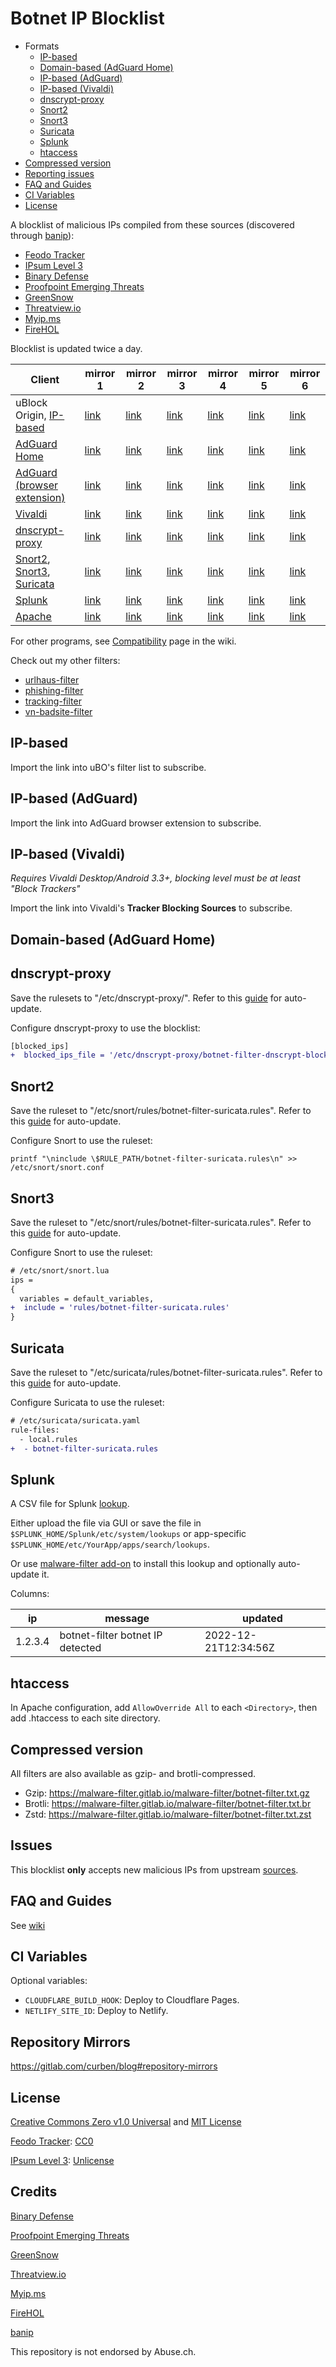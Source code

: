# Botnet IP Blocklist

- Formats
  - [IP-based](#ip-based)
  - [Domain-based (AdGuard Home)](#domain-based-adguard-home)
  - [IP-based (AdGuard)](#ip-based-adguard)
  - [IP-based (Vivaldi)](#ip-based-vivaldi)
  - [dnscrypt-proxy](#dnscrypt-proxy)
  - [Snort2](#snort2)
  - [Snort3](#snort3)
  - [Suricata](#suricata)
  - [Splunk](#splunk)
  - [htaccess](#htaccess)
- [Compressed version](#compressed-version)
- [Reporting issues](#issues)
- [FAQ and Guides](#faq-and-guides)
- [CI Variables](#ci-variables)
- [License](#license)

A blocklist of malicious IPs compiled from these sources (discovered through [banip](https://github.com/openwrt/packages/blob/master/net/banip/files/banip.feeds)):
  - [Feodo Tracker](https://feodotracker.abuse.ch/downloads/ipblocklist.txt)
  - [IPsum Level 3](https://raw.githubusercontent.com/stamparm/ipsum/master/levels/3.txt)
  - [Binary Defense](https://www.binarydefense.com/banlist.txt)
  - [Proofpoint Emerging Threats](https://rules.emergingthreats.net/blockrules/compromised-ips.txt)
  - [GreenSnow](https://blocklist.greensnow.co/greensnow.txt)
  - [Threatview.io](https://threatview.io/Downloads/IP-High-Confidence-Feed.txt)
  - [Myip.ms](https://myip.ms/files/blacklist/general/latest_blacklist.txt)
  - [FireHOL](https://iplists.firehol.org/files/firehol_webclient.netset)

Blocklist is updated twice a day.

| Client | mirror 1 | mirror 2 | mirror 3 | mirror 4 | mirror 5 | mirror 6 |
| --- | --- | --- | --- | --- | --- | --- |
| uBlock Origin, [IP-based](#ip-based) | [link](https://malware-filter.gitlab.io/malware-filter/botnet-filter.txt) | [link](https://curbengh.github.io/malware-filter/botnet-filter.txt) | [link](https://curbengh.github.io/botnet-filter/botnet-filter.txt) | [link](https://malware-filter.gitlab.io/botnet-filter/botnet-filter.txt) | [link](https://malware-filter.pages.dev/botnet-filter.txt) | [link](https://botnet-filter.pages.dev/botnet-filter.txt) |
| [AdGuard Home](#domain-based-adguard-home) | [link](https://malware-filter.gitlab.io/malware-filter/botnet-filter-agh.txt) | [link](https://curbengh.github.io/malware-filter/botnet-filter-agh.txt) | [link](https://curbengh.github.io/botnet-filter/botnet-filter-agh.txt) | [link](https://malware-filter.gitlab.io/botnet-filter/botnet-filter-agh.txt) | [link](https://malware-filter.pages.dev/botnet-filter-agh.txt) | [link](https://botnet-filter.pages.dev/botnet-filter-agh.txt) |
| [AdGuard (browser extension)](#ip-based-adguard) | [link](https://malware-filter.gitlab.io/malware-filter/botnet-filter-ag.txt) | [link](https://curbengh.github.io/malware-filter/botnet-filter-ag.txt) | [link](https://curbengh.github.io/botnet-filter/botnet-filter-ag.txt) | [link](https://malware-filter.gitlab.io/botnet-filter/botnet-filter-ag.txt) | [link](https://malware-filter.pages.dev/botnet-filter-ag.txt) | [link](https://botnet-filter.pages.dev/botnet-filter-ag.txt) |
| [Vivaldi](#ip-based-vivaldi) | [link](https://malware-filter.gitlab.io/malware-filter/botnet-filter-vivaldi.txt) | [link](https://curbengh.github.io/malware-filter/botnet-filter-vivaldi.txt) | [link](https://curbengh.github.io/botnet-filter/botnet-filter-vivaldi.txt) | [link](https://malware-filter.gitlab.io/botnet-filter/botnet-filter-vivaldi.txt) | [link](https://malware-filter.pages.dev/botnet-filter-vivaldi.txt) | [link](https://botnet-filter.pages.dev/botnet-filter-vivaldi.txt) |
| [dnscrypt-proxy](#dnscrypt-proxy) | [link](https://malware-filter.gitlab.io/malware-filter/botnet-filter-dnscrypt-blocked-ips.txt) | [link](https://curbengh.github.io/malware-filter/botnet-filter-dnscrypt-blocked-ips.txt) | [link](https://curbengh.github.io/botnet-filter/botnet-filter-dnscrypt-blocked-ips.txt) | [link](https://malware-filter.gitlab.io/botnet-filter/botnet-filter-dnscrypt-blocked-ips.txt) | [link](https://malware-filter.pages.dev/botnet-filter-dnscrypt-blocked-ips.txt) | [link](https://botnet-filter.pages.dev/botnet-filter-dnscrypt-blocked-ips.txt) |
| [Snort2](#snort2), [Snort3](#snort3), [Suricata](#suricata) | [link](https://malware-filter.gitlab.io/malware-filter/botnet-filter-suricata.rules) | [link](https://curbengh.github.io/malware-filter/botnet-filter-suricata.rules) | [link](https://curbengh.github.io/botnet-filter/botnet-filter-suricata.rules) | [link](https://malware-filter.gitlab.io/botnet-filter/botnet-filter-suricata.rules) | [link](https://malware-filter.pages.dev/botnet-filter-suricata.rules) | [link](https://botnet-filter.pages.dev/botnet-filter-suricata.rules) |
| [Splunk](#splunk) | [link](https://malware-filter.gitlab.io/malware-filter/botnet-filter-splunk.csv) | [link](https://curbengh.github.io/malware-filter/botnet-filter-splunk.csv) | [link](https://curbengh.github.io/botnet-filter/botnet-filter-splunk.csv) | [link](https://malware-filter.gitlab.io/botnet-filter/botnet-filter-splunk.csv) | [link](https://malware-filter.pages.dev/botnet-filter-splunk.csv) | [link](https://botnet-filter.pages.dev/botnet-filter-splunk.csv) |
| [Apache](#htaccess) | [link](https://malware-filter.gitlab.io/malware-filter/botnet-filter-htaccess.txt) | [link](https://curbengh.github.io/malware-filter/botnet-filter-htaccess.txt) | [link](https://curbengh.github.io/botnet-filter/botnet-filter-htaccess.txt) | [link](https://malware-filter.gitlab.io/botnet-filter/botnet-filter-htaccess.txt) | [link](https://malware-filter.pages.dev/botnet-filter-htaccess.txt) | [link](https://botnet-filter.pages.dev/botnet-filter-htaccess.txt) |

For other programs, see [Compatibility](https://gitlab.com/malware-filter/malware-filter/wikis/compatibility) page in the wiki.

Check out my other filters:

- [urlhaus-filter](https://gitlab.com/malware-filter/urlhaus-filter)
- [phishing-filter](https://gitlab.com/malware-filter/phishing-filter)
- [tracking-filter](https://gitlab.com/malware-filter/tracking-filter)
- [vn-badsite-filter](https://gitlab.com/malware-filter/vn-badsite-filter)

## IP-based

Import the link into uBO's filter list to subscribe.

</details>

## IP-based (AdGuard)

Import the link into AdGuard browser extension to subscribe.

## IP-based (Vivaldi)

_Requires Vivaldi Desktop/Android 3.3+, blocking level must be at least "Block Trackers"_

Import the link into Vivaldi's **Tracker Blocking Sources** to subscribe.

## Domain-based (AdGuard Home)

## dnscrypt-proxy

Save the rulesets to "/etc/dnscrypt-proxy/". Refer to this [guide](https://gitlab.com/malware-filter/malware-filter/wikis/update-filter) for auto-update.

Configure dnscrypt-proxy to use the blocklist:

```diff
[blocked_ips]
+  blocked_ips_file = '/etc/dnscrypt-proxy/botnet-filter-dnscrypt-blocked-ips.txt'
```

## Snort2

Save the ruleset to "/etc/snort/rules/botnet-filter-suricata.rules". Refer to this [guide](https://gitlab.com/malware-filter/malware-filter/wikis/update-filter) for auto-update.

Configure Snort to use the ruleset:

`printf "\ninclude \$RULE_PATH/botnet-filter-suricata.rules\n" >> /etc/snort/snort.conf`

## Snort3

Save the ruleset to "/etc/snort/rules/botnet-filter-suricata.rules". Refer to this [guide](https://gitlab.com/malware-filter/malware-filter/wikis/update-filter) for auto-update.

Configure Snort to use the ruleset:

```diff
# /etc/snort/snort.lua
ips =
{
  variables = default_variables,
+  include = 'rules/botnet-filter-suricata.rules'
}
```

## Suricata

Save the ruleset to "/etc/suricata/rules/botnet-filter-suricata.rules". Refer to this [guide](https://gitlab.com/malware-filter/malware-filter/wikis/update-filter) for auto-update.

Configure Suricata to use the ruleset:

```diff
# /etc/suricata/suricata.yaml
rule-files:
  - local.rules
+  - botnet-filter-suricata.rules
```

## Splunk

A CSV file for Splunk [lookup](https://docs.splunk.com/Documentation/Splunk/latest/Knowledge/Aboutlookupsandfieldactions).

Either upload the file via GUI or save the file in `$SPLUNK_HOME/Splunk/etc/system/lookups` or app-specific `$SPLUNK_HOME/etc/YourApp/apps/search/lookups`.

Or use [malware-filter add-on](https://splunkbase.splunk.com/app/6970) to install this lookup and optionally auto-update it.

Columns:

| ip | message | updated |
| --- | --- | --- |
| 1.2.3.4 | botnet-filter botnet IP detected | 2022-12-21T12:34:56Z |

## htaccess

In Apache configuration, add `AllowOverride All` to each `<Directory>`, then add .htaccess to each site directory.

## Compressed version

All filters are also available as gzip- and brotli-compressed.

- Gzip: https://malware-filter.gitlab.io/malware-filter/botnet-filter.txt.gz
- Brotli: https://malware-filter.gitlab.io/malware-filter/botnet-filter.txt.br
- Zstd: https://malware-filter.gitlab.io/malware-filter/botnet-filter.txt.zst

## Issues

This blocklist **only** accepts new malicious IPs from upstream [sources](#credits).

## FAQ and Guides

See [wiki](https://gitlab.com/malware-filter/malware-filter/-/wikis/home)

## CI Variables

Optional variables:

- `CLOUDFLARE_BUILD_HOOK`: Deploy to Cloudflare Pages.
- `NETLIFY_SITE_ID`: Deploy to Netlify.

## Repository Mirrors

https://gitlab.com/curben/blog#repository-mirrors

## License

[Creative Commons Zero v1.0 Universal](LICENSE-CC0.md) and [MIT License](LICENSE)

[Feodo Tracker](https://feodotracker.abuse.ch/): [CC0](https://creativecommons.org/publicdomain/zero/1.0/)

[IPsum Level 3](https://github.com/stamparm): [Unlicense](https://github.com/stamparm/ipsum/blob/master/LICENSE)

## Credits

[Binary Defense](https://www.binarydefense.com/)

[Proofpoint Emerging Threats](https://www.proofpoint.com/us/products/advanced-threat-protection/et-intelligence)

[GreenSnow](https://greensnow.co/)

[Threatview.io](https://threatview.io/)

[Myip.ms](https://myip.ms/files/blacklist/general/latest_blacklist.txt)

[FireHOL](https://iplists.firehol.org/files/firehol_webclient.netset)

[banip](https://github.com/openwrt/packages/blob/master/net/banip/files/)

This repository is not endorsed by Abuse.ch.
